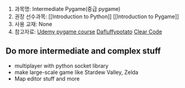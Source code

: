 1. 과목명: Intermediate Pygame(중급 pygame)
2. 권장 선수과목: [[Introduction to Python]] [[Introduction to Pygame]]
3. 사용 교재: None
4. 참고자료: [Udemy pygame course](https://www.udemy.com/course-dashboard-redirect/?course_id=4760478) [Dafluffypotato](https://www.youtube.com/@DaFluffyPotato) [Clear Code](https://www.youtube.com/@ClearCode)

## Do more intermediate and complex stuff
- multiplayer with python socket library
- make large-scale game like Stardew Valley, Zelda
- Map editor stuff and more
